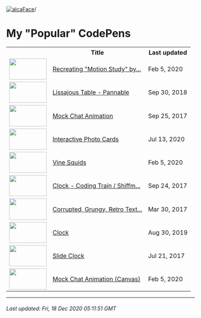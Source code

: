 [![alcaFace](https://camo.githubusercontent.com/2ee094c4af74cb0ec2e19388fccfb809837623e3/68747470733a2f2f7374617469632d63646e2e6a74766e772e6e65742f656d6f7469636f6e732f76312f3332383632362f312e30)](https://twitch.tv/Alca)/

# My "Popular" CodePens

<table>
	<tr>
		<th></th>
		<th>Title</th>
		<th>Last updated</th>
	</tr>
	<tr>
		<td><a href="https://codepen.io/Alca/pen/VByeJd" rel="nofollow"><img src="https://assets.codepen.io/64018/internal/screenshots/pens/VByeJd.default.png?width=100&height=56.25&quality=80" width="100" height="56.25"></a></td>
		<td><a href="https://codepen.io/Alca/pen/VByeJd" rel="nofollow">Recreating "Motion Study" by...</a></td>
		<td>Feb 5, 2020</td>
	</tr>
	<tr>
		<td><a href="https://codepen.io/Alca/pen/oPPbxN" rel="nofollow"><img src="https://assets.codepen.io/64018/internal/screenshots/pens/oPPbxN.default.png?width=100&height=56.25&quality=80" width="100" height="56.25"></a></td>
		<td><a href="https://codepen.io/Alca/pen/oPPbxN" rel="nofollow">Lissajous Table - Pannable</a></td>
		<td>Sep 30, 2018</td>
	</tr>
	<tr>
		<td><a href="https://codepen.io/Alca/pen/bWGMoz" rel="nofollow"><img src="https://assets.codepen.io/64018/internal/screenshots/pens/bWGMoz.default.png?width=100&height=56.25&quality=80" width="100" height="56.25"></a></td>
		<td><a href="https://codepen.io/Alca/pen/bWGMoz" rel="nofollow">Mock Chat Animation</a></td>
		<td>Sep 25, 2017</td>
	</tr>
	<tr>
		<td><a href="https://codepen.io/Alca/pen/wZXrKK" rel="nofollow"><img src="https://assets.codepen.io/64018/internal/screenshots/pens/wZXrKK.default.png?width=100&height=56.25&quality=80" width="100" height="56.25"></a></td>
		<td><a href="https://codepen.io/Alca/pen/wZXrKK" rel="nofollow">Interactive Photo Cards</a></td>
		<td>Jul 13, 2020</td>
	</tr>
	<tr>
		<td><a href="https://codepen.io/Alca/pen/qKvEmQ" rel="nofollow"><img src="https://assets.codepen.io/64018/internal/screenshots/pens/qKvEmQ.default.png?width=100&height=56.25&quality=80" width="100" height="56.25"></a></td>
		<td><a href="https://codepen.io/Alca/pen/qKvEmQ" rel="nofollow">Vine Squids</a></td>
		<td>Feb 5, 2020</td>
	</tr>
	<tr>
		<td><a href="https://codepen.io/Alca/pen/pWEROj" rel="nofollow"><img src="https://assets.codepen.io/64018/internal/screenshots/pens/pWEROj.default.png?width=100&height=56.25&quality=80" width="100" height="56.25"></a></td>
		<td><a href="https://codepen.io/Alca/pen/pWEROj" rel="nofollow">Clock - Coding Train / Shiffm...</a></td>
		<td>Sep 24, 2017</td>
	</tr>
	<tr>
		<td><a href="https://codepen.io/Alca/pen/mWBoOO" rel="nofollow"><img src="https://assets.codepen.io/64018/internal/screenshots/pens/mWBoOO.default.png?width=100&height=56.25&quality=80" width="100" height="56.25"></a></td>
		<td><a href="https://codepen.io/Alca/pen/mWBoOO" rel="nofollow">Corrupted, Grungy, Retro Text...</a></td>
		<td>Mar 30, 2017</td>
	</tr>
	<tr>
		<td><a href="https://codepen.io/Alca/pen/pozevLq" rel="nofollow"><img src="https://assets.codepen.io/64018/internal/screenshots/pens/pozevLq.default.png?width=100&height=56.25&quality=80" width="100" height="56.25"></a></td>
		<td><a href="https://codepen.io/Alca/pen/pozevLq" rel="nofollow">Clock</a></td>
		<td>Aug 30, 2019</td>
	</tr>
	<tr>
		<td><a href="https://codepen.io/Alca/pen/BZbPrE" rel="nofollow"><img src="https://assets.codepen.io/64018/internal/screenshots/pens/BZbPrE.default.png?width=100&height=56.25&quality=80" width="100" height="56.25"></a></td>
		<td><a href="https://codepen.io/Alca/pen/BZbPrE" rel="nofollow">Slide Clock</a></td>
		<td>Jul 21, 2017</td>
	</tr>
	<tr>
		<td><a href="https://codepen.io/Alca/pen/oyOyVb" rel="nofollow"><img src="https://assets.codepen.io/64018/internal/screenshots/pens/oyOyVb.default.png?width=100&height=56.25&quality=80" width="100" height="56.25"></a></td>
		<td><a href="https://codepen.io/Alca/pen/oyOyVb" rel="nofollow">Mock Chat Animation (Canvas)</a></td>
		<td>Feb 5, 2020</td>
	</tr>
</table>

---

###### Last updated: Fri, 18 Dec 2020 05:11:51 GMT